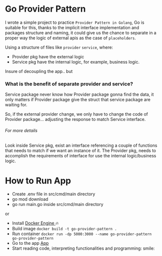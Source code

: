 # Go Provider Pattern

I wrote a simple project to practice `Provider Pattern in Golang`, Go is suitable for this, thanks to the implicit interface implementation and packages structure and naming, it could give us the chance to separate in a proper way the logic of external apis as the case of `placeholders`.

Using a structure of files like `provider` `service`, where:

-   Provider pkg have the external logic
-   Service pkg have the internal logic, for example, business logic.

Insure of decoupling the app.. but

### What is the benefit of separate provider and service?

Service package never know how Provider package gonna find the data, it only matters if Provider package give the struct that service package are waiting for.

So, if the external provider change, we only have to change the code of Provider package... adjusting the response to match Service interface.

###### For more details

Look inside Service pkg, exist an interface referencing a couple of functions that needs to match if we want an instance of it. The Provider pkg, needs to accomplish the requirements of interface for use the internal logic/business logic.

# How to Run App

-   Create .env file in src/cmd/main directory
-   go mod download
-   go run main.go inside src/cmd/main directory

or

-   Install [ Docker Engine ](https://docs.docker.com/engine/install/) :fire:
-   Build image `docker build -t go-provider-pattern .`
-   Run container `docker run -dp 5000:3000 --name go-provider-pattern go-provider-pattern`
-   Go to the app [ App ](http://127.0.0.1:5000/json-placeholders)
-   Start reading code, interpreting functionalities and programming: smile:
